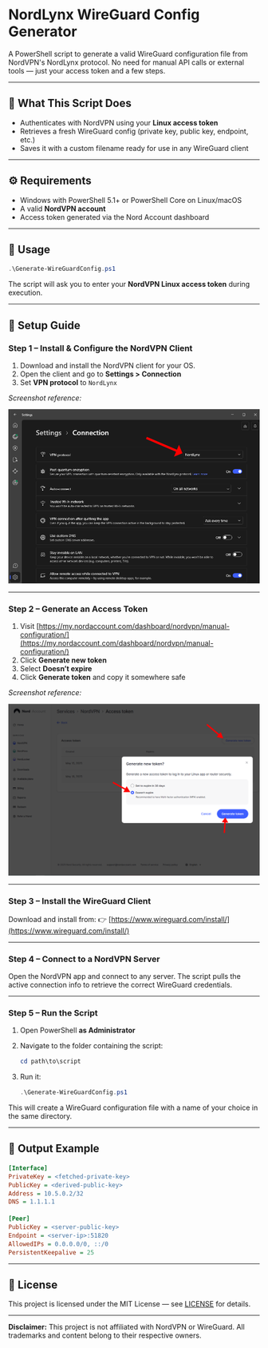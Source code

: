 # NordLynx WireGuard Config Generator

A PowerShell script to generate a valid WireGuard configuration file from NordVPN's NordLynx protocol.
No need for manual API calls or external tools — just your access token and a few steps.

---

## 🔧 What This Script Does

* Authenticates with NordVPN using your **Linux access token**
* Retrieves a fresh WireGuard config (private key, public key, endpoint, etc.)
* Saves it with a custom filename ready for use in any WireGuard client

---

## ⚙️ Requirements

* Windows with PowerShell 5.1+ or PowerShell Core on Linux/macOS
* A valid **NordVPN account**
* Access token generated via the Nord Account dashboard

---

## 🚀 Usage

```powershell
.\Generate-WireGuardConfig.ps1
```

The script will ask you to enter your **NordVPN Linux access token** during execution.

---

## 📸 Setup Guide

### **Step 1 – Install & Configure the NordVPN Client**

1. Download and install the NordVPN client for your OS.
2. Open the client and go to **Settings > Connection**
3. Set **VPN protocol** to `NordLynx`

*Screenshot reference:*

![Set NordLynx](./media/nordlynx-protocol.png)

---

### **Step 2 – Generate an Access Token**

1. Visit [https://my.nordaccount.com/dashboard/nordvpn/manual-configuration/](https://my.nordaccount.com/dashboard/nordvpn/manual-configuration/)
2. Click **Generate new token**
3. Select **Doesn’t expire**
4. Click **Generate token** and copy it somewhere safe

*Screenshot reference:*

![Generate token](./media/nordvpn-token.png)

---

### **Step 3 – Install the WireGuard Client**

Download and install from:
👉 [https://www.wireguard.com/install/](https://www.wireguard.com/install/)

---

### **Step 4 – Connect to a NordVPN Server**

Open the NordVPN app and connect to any server.
The script pulls the active connection info to retrieve the correct WireGuard credentials.

---

### **Step 5 – Run the Script**

1. Open PowerShell **as Administrator**
2. Navigate to the folder containing the script:

   ```powershell
   cd path\to\script
   ```
3. Run it:

   ```powershell
   .\Generate-WireGuardConfig.ps1
   ```

This will create a WireGuard configuration file with a name of your choice in the same directory.

---

## 📜 Output Example

```ini
[Interface]
PrivateKey = <fetched-private-key>
PublicKey = <derived-public-key>
Address = 10.5.0.2/32
DNS = 1.1.1.1

[Peer]
PublicKey = <server-public-key>
Endpoint = <server-ip>:51820
AllowedIPs = 0.0.0.0/0, ::/0
PersistentKeepalive = 25
```

---

## 📅 License

This project is licensed under the MIT License — see [LICENSE](LICENSE) for details.

---

**Disclaimer:** This project is not affiliated with NordVPN or WireGuard. All trademarks and content belong to their respective owners.

